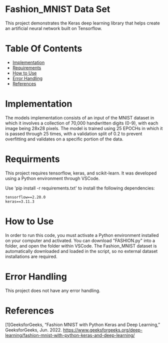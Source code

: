 
# Fashion_MNIST Data Set
This project demonstrates the Keras deep learning library that helps create an artificial neural network built on Tensorflow.
# Table Of Contents
- [Implementation](#implementation)
- [Requirements](#requirments)
- [How to Use](#how-to-use)
- [Error Handling](#error-handling)
- [References](#references)
# Implementation
The models implementation consists of an input of the MNIST dataset in which it involves a collection of 70,000 handwritten digits (0-9), with each image being 28x28 pixels. The model is trained using 25 EPOCHs in which it is passed through 25 times, with a validation split of 0.2 to prevent overfitting and validates on a specific portion of the data. 
# Requirments 
This project requires tensorflow, keras, and scikit-learn. It was developed using a Python environment through VSCode.

Use 'pip install -r requirements.txt' to install the following dependencies:

```
tensorflow==2.20.0
keras==3.11.3
```
# How to Use
In order to run this code, you must activate a Python environment installed on your computer and activated. You can download "FASHION.py" into a folder, and open the folder within VSCode.
The Fashion_MNIST dataset is automatically downloaded and loaded in the script, so no external dataset installations are required.
# Error Handling 
This project does not have any error handling.
# References 
[1]GeeksforGeeks, “Fashion MNIST with Python Keras and Deep Learning,” GeeksforGeeks, Jun. 2022. https://www.geeksforgeeks.org/deep-learning/fashion-mnist-with-python-keras-and-deep-learning/
‌
